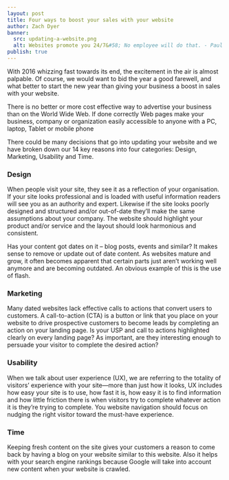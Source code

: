 ```yaml
---
layout: post
title: Four ways to boost your sales with your website
author: Zach Dyer
banner:
  src: updating-a-website.png
  alt: Websites promote you 24/7&#58; No employee will do that. - Paul Cookson
publish: true
---
```


With 2016 whizzing fast towards its end, the excitement in the air is almost palpable. Of course, we would want to bid the year a good farewell, and what better to start the new year than giving your business a boost in sales with your website.

There is no better or more cost effective way to advertise your business than on the World Wide Web. If done correctly Web pages make your business, company or organization easily accessible to anyone with a PC, laptop, Tablet or mobile phone

There could be many decisions that go into updating your website and we have broken down our 14 key reasons into four categories: Design, Marketing, Usability and Time.

### Design

When people visit your site, they see it as a reflection of your organisation. If your site looks professional and is loaded with useful information readers will see you as an authority and expert. Likewise if the site looks poorly designed and structured and/or out-of-date they’ll make the same assumptions about your company. The website should highlight your product and/or service and the layout should look harmonious and consistent.

Has your content got dates on it – blog posts, events and similar? It makes sense to remove or update out of date content. As websites mature and grow, it often becomes apparent that certain parts just aren’t working well anymore and are becoming outdated. An obvious example of this is the use of flash.

### Marketing

Many dated websites lack effective calls to actions that convert users to customers. A call-to-action (CTA) is a button or link that you place on your website to drive prospective customers to become leads by completing an action on your landing page. Is your USP and call to actions highlighted clearly on every landing page? As important, are they interesting enough to persuade your visitor to complete the desired action?

### Usability

When we talk about user experience (UX), we are referring to the totality of visitors’ experience with your site—more than just how it looks, UX includes how easy your site is to use, how fast it is, how easy it is to find information and how little friction there is when visitors try to complete whatever action it is they’re trying to complete. You website navigation should focus on nudging the right visitor toward the must-have experience.

### Time

Keeping fresh content on the site gives your customers a reason to come back by having a blog on your website similar to this website. Also it helps with your search engine rankings because Google will take into account new content when your website is crawled.
